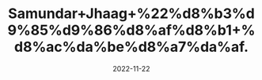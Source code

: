 ---
title: 'Samundar+Jhaag+%22%d8%b3%d9%85%d9%86%d8%af%d8%b1+%d8%ac%da%be%d8%a7%da%af.'
date: '2022-11-22' 
metatag: '' 
inventory: '0' 
draft: false 
# meta description 
shortDescripton: 'Cuttle+Fish+Bone%22++Now+talking+about+Samundhri+Jhag+it+is+Shell+of+Cuttlebone+Fish+which+is+dried+and+is+used+in+Culinary+and+Medicine.++It+for+cure+of+TB%2c+Ulcers%2c+Gastro+problems+and+correction+of+Menstrual+cycles.+Nutritionally+it+is+rich+in+Calcium%2c+Protein%2c+Magnesium.'
description: 'Herbs+%d8%ac%da%91%db%8c+%d8%a8%d9%88%d9%b9%db%8c'
longdescription: ''
tags: ''
brand: ''
subCategory: ''
unit: '50 gm-Pk'
sellCount: '0'
featured: True
# product Price
price: '150.0'
# Product Short Description
shortDescription: 'Cuttle+Fish+Bone%22++Now+talking+about+Samundhri+Jhag+it+is+Shell+of+Cuttlebone+Fish+which+is+dried+and+is+used+in+Culinary+and+Medicine.++It+for+cure+of+TB%2c+Ulcers%2c+Gastro+problems+and+correction+of+Menstrual+cycles.+Nutritionally+it+is+rich+in+Calcium%2c+Protein%2c+Magnesium.'
productID: 'E6739AC4-932C-ED11-9968-005056B3A416'
type: 'products'
category: 'Herbs+%d8%ac%da%91%db%8c+%d8%a8%d9%88%d9%b9%db%8c' 
thumnailproduct: 'https://eraconnect.blob.core.windows.net/product-images/aminsaddiquidawakhana/E6739AC4-932C-ED11-9968-005056B3A416.webp' 
images:
  - image: 'https://eraconnect.blob.core.windows.net/product-images/aminsaddiquidawakhana/E6739AC4-932C-ED11-9968-005056B3A416.webp'  
Variants:
---